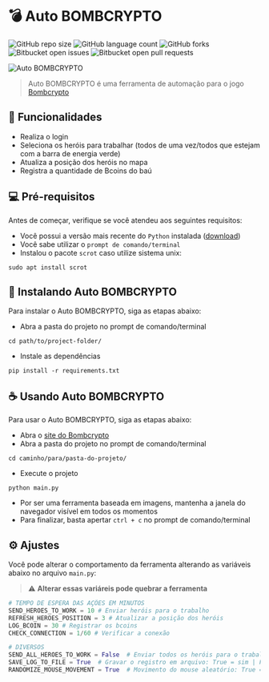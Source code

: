 # 💣 Auto BOMBCRYPTO

![GitHub repo size](https://img.shields.io/github/repo-size/victortp/auto-bombcrypto?style=for-the-badge)
![GitHub language count](https://img.shields.io/github/languages/count/victortp/auto-bombcrypto?style=for-the-badge)
![GitHub forks](https://img.shields.io/github/forks/victortp/auto-bombcrypto?style=for-the-badge)
![Bitbucket open issues](https://img.shields.io/bitbucket/issues/victortp/auto-bombcrypto?style=for-the-badge)
![Bitbucket open pull requests](https://img.shields.io/bitbucket/pr-raw/victortp/auto-bombcrypto?style=for-the-badge)

<img src="https://github.com/victortp/auto-bombcrypto/blob/main/docs/logo.png" alt="Auto BOMBCRYPTO">

> Auto BOMBCRYPTO é uma ferramenta de automação para o jogo [Bombcrypto](https://app.bombcrypto.io/)

## 💎 Funcionalidades

- Realiza o login
- Seleciona os heróis para trabalhar (todos de uma vez/todos que estejam com a barra de energia verde)
- Atualiza a posição dos heróis no mapa
- Registra a quantidade de Bcoins do baú

## 💻 Pré-requisitos

Antes de começar, verifique se você atendeu aos seguintes requisitos:

- Você possui a versão mais recente do `Python` instalada ([download](https://www.python.org/downloads/))
- Você sabe utilizar o `prompt de comando/terminal`
- Instalou o pacote `scrot` caso utilize sistema unix:

```
sudo apt install scrot
```

## 🚀 Instalando Auto BOMBCRYPTO

Para instalar o Auto BOMBCRYPTO, siga as etapas abaixo:

- Abra a pasta do projeto no prompt de comando/terminal

```
cd path/to/project-folder/
```

- Instale as dependências

```
pip install -r requirements.txt
```

## ☕ Usando Auto BOMBCRYPTO

Para usar o Auto BOMBCRYPTO, siga as etapas abaixo:

- Abra o [site do Bombcrypto](https://app.bombcrypto.io/)
- Abra a pasta do projeto no prompt de comando/terminal

```
cd caminho/para/pasta-do-projeto/
```

- Execute o projeto

```
python main.py
```

- Por ser uma ferramenta baseada em imagens, mantenha a janela do navegador visível em todos os momentos
- Para finalizar, basta apertar `ctrl + c` no prompt de comando/terminal

## ⚙️ Ajustes

Você pode alterar o comportamento da ferramenta alterando as variáveis abaixo no arquivo `main.py`:

> ⚠️ **Alterar essas variáreis pode quebrar a ferramenta**

```python
# TEMPO DE ESPERA DAS AÇÕES EM MINUTOS
SEND_HEROES_TO_WORK = 10 # Enviar heróis para o trabalho
REFRESH_HEROES_POSITION = 3 # Atualizar a posição dos heróis
LOG_BCOIN = 30 # Registrar os bcoins
CHECK_CONNECTION = 1/60 # Verificar a conexão

# DIVERSOS
SEND_ALL_HEROES_TO_WORK = False  # Enviar todos os heróis para o trabalho: True = sim | False = não
SAVE_LOG_TO_FILE = True  # Gravar o registro em arquivo: True = sim | False = não
RANDOMIZE_MOUSE_MOVEMENT = True  # Movimento do mouse aleatório: True = sim | False = não
```
